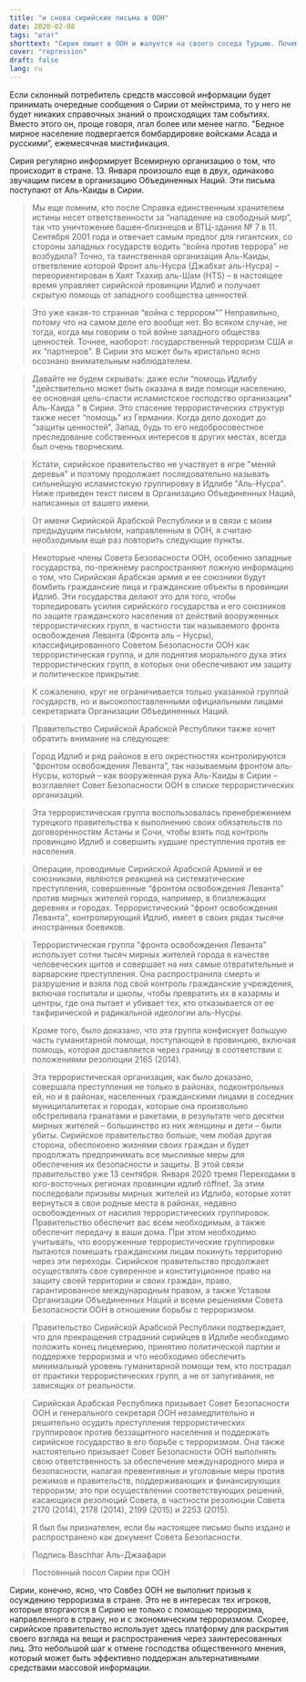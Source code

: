 ```yaml
---
title: "и снова сирийские письма в ООН"
date: 2020-02-08
tags: "штат"
shorttext: "Сирия пишет в ООН и жалуется на своего соседа Турцию. Почему об этом не сообщается, или это снова играет на руку приспешникам на Западе?"
cover: "repression"
draft: false
lang: ru
---
```


Если склонный потребитель средств массовой информации будет принимать очередные сообщения о Сирии от мейнстрима, то у него не будет никаких справочных знаний о происходящих там событиях. Вместо этого он, проще говоря, лгал более или менее нагло. "Бедное мирное население подвергается бомбардировке войсками Асада и русскими”, ежемесячная мистификация. 

Сирия регулярно информирует Всемирную организацию о том, что происходит в стране. 13. Января произошло еще в двух, одинаково звучащим писем в организацию Объединенных Наций. Эти письма поступают от Аль-Каиды в Сирии.

> Мы еще помним, кто после Справка единственным хранителем истины несет ответственности за “нападение на свободный мир”, так что уничтожение башен-близнецов и ВТЦ-здания № 7 в 11. Сентября 2001 года и отвечает самым предлог для гигантских, со стороны западных государств водить “война против террора” не возбудила? Точно, та таинственная организация Аль-Каиды, ответвление которой Фронт аль-Нусра (Джабхат аль-Нусра) – переориентирован в Хаят Тхахир аль-Шам (HTS) – в настоящее время управляет сирийской провинции Идлиб и получает скрытую помощь от западного сообщества ценностей.

> Это уже какая-то странная “война с террором"” Неправильно, потому что на самом деле его вообще нет. Во всяком случае, не тогда, когда мы говорим о той войне западного общества ценностей. Точнее, наоборот: государственный терроризм США и их “партнеров”. В Сирии это может быть кристально ясно осознано внимательным наблюдателем.

> Давайте не будем скрывать: даже если “помощь Идлибу "действительно может быть оказана в виде помощи населению, ее основная цель-спасти исламистское господство организации" Аль-Каида " в Сирии. Это спасение террористических структур также несет “помощь” из Германии. Когда дело доходит до “защиты ценностей”, Запад, будь то его недобросовестное преследование собственных интересов в других местах, всегда был очень творческим.

> Кстати, сирийское правительство не участвует в игре "меняй деревья" и поэтому продолжает последовательно называть сильнейшую исламистскую группировку в Идлибе "Аль-Нусра". Ниже приведен текст писем в Организацию Объединенных Наций, написанных от вашего имени.

> От имени Сирийской Арабской Республики и в связи с моим предыдущим письмом, направленным в ООН, я считаю необходимым еще раз повторить следующие пункты.

> Некоторые члены Совета Безопасности ООН, особенно западные государства, по-прежнему распространяют ложную информацию о том, что Сирийская Арабская армия и ее союзники будут бомбить гражданские лица и гражданские объекты в провинции Идлиб. Эти государства делают это для того, чтобы торпедировать усилия сирийского государства и его союзников по защите гражданского населения от действий вооруженных террористических групп, в частности так называемого фронта освобождения Леванта (Фронта аль – Нусры), классифицированного Советом Безопасности ООН как террористическая группа, и для поднятия морального духа этих террористических групп, в которых они обеспечивают им защиту и политическое прикрытие.

> К сожалению, круг не ограничивается только указанной группой государств, но и высокопоставленными официальными лицами секретариата Организации Объединенных Наций.

> Правительство Сирийской Арабской Республики также хочет обратить внимание на следующее:

> Город Идлиб и ряд районов в его окрестностях контролируются “фронтом освобождения Леванта”, так называемым фронтом аль-Нусры, который – как вооруженная рука Аль-Каиды в Сирии – возглавляет Совет Безопасности ООН в списке террористических организаций.

> Эта террористическая группа воспользовалась пренебрежением турецкого правительства к выполнению своих обязательств по договоренностям Астаны и Сочи, чтобы взять под контроль провинцию Идлиб и совершить худшие преступления против ее населения.

> Операции, проводимые Сирийской Арабской Армией и ее союзниками, являются реакцией на систематические преступления, совершенные “фронтом освобождения Леванта” против мирных жителей города, например, в близлежащих деревнях и городах. Террористический "фронт освобождения Леванта", контролирующий Идлиб, имеет в своих рядах тысячи иностранных боевиков.

> Террористическая группа "фронта освобождения Леванта" использует сотни тысяч мирных жителей города в качестве человеческих щитов и совершает на них самые отвратительные и варварские преступления. Она распространила смерть и разрушение и взяла под свой контроль гражданские учреждения, включая госпитали и школы, чтобы превратить их в казармы и центры, где она пытает и убивает тех, кто отказывается от ее такфирической и радикальной идеологии аль-Нусры.

> Кроме того, было доказано, что эта группа конфискует большую часть гуманитарной помощи, поступающей в провинцию, включая помощь, которая доставляется через границу в соответствии с положениями резолюции 2165 (2014).

> Эта террористическая организация, как было доказано, совершала преступления не только в районах, подконтрольных ей, но и в районах, населенных гражданскими лицами в соседних муниципалитетах и городах, которые она произвольно обстреливала гранатами и ракетами, в результате чего десятки мирных жителей – большинство из них женщины и дети – были убиты.
Сирийское правительство больше, чем любая другая сторона, обеспокоено жизнями своих граждан и будет продолжать предпринимать все мыслимые меры для обеспечения их безопасности и защиты. В этой связи правительство уже 13 сентября. Января 2020 тремя Переходами в юго-восточных регионах провинции идлиб röffnet. За этим последовали призывы мирных жителей из Идлиба, которые хотят вернуться в свои родные места в районах, недавно освобожденных от насилия террористических группировок. Правительство обеспечит вас всем необходимым, а также обеспечит передачу в ваши дома. При этом необходимо учитывать, что вооруженные террористические группировки пытаются помешать гражданским лицам покинуть территорию через эти переходы.
Сирийское правительство продолжает осуществлять свое суверенное и конституционное право на защиту своей территории и своих граждан, право, гарантированное международным правом, а также Уставом Организации Объединенных Наций и всеми решениями Совета Безопасности ООН в отношении борьбы с терроризмом.

> Правительство Сирийской Арабской Республики подтверждает, что для прекращения страданий сирийцев в Идлибе необходимо положить конец лицемерию, принятию политической партии и поддержке терроризма и что необходимо обеспечить минимальный уровень гуманитарной помощи тем, кто пострадал от практики террористических групп, а не от запугивания, не зависящих от реальности.

> Сирийская Арабская Республика призывает Совет Безопасности ООН и генерального секретаря ООН незамедлительно и решительно осудить преступления террористических группировок против беззащитного населения и поддержать сирийское государство в его борьбе с терроризмом. Она также настоятельно призывает Совет Безопасности ООН выполнять свою ответственность за обеспечение международного мира и безопасности, налагая превентивные и уголовные меры против режимов и правительств, поддерживающих и финансирующих терроризм; это при осуществлении соответствующих решений, касающихся резолюций Совета, в частности резолюции Совета 2170 (2014), 2178 (2014), 2199 (2015) и 2253 (2015).

> Я был бы признателен, если бы настоящее письмо было издано и распространено как документ Совета Безопасности.

> Подпись Baschhar Аль-Джаафари

> Постоянный посол Сирии при ООН

Сирии, конечно, ясно, что Совбез ООН не выполнит призыв к осуждению терроризма в стране. Это не в интересах тех игроков, которые вторгаются в Сирию не только с помощью терроризма, направленного в страну, но и с экономическим терроризмом. Скорее, сирийское правительство использует здесь платформу для раскрытия своего взгляда на вещи и распространения через заинтересованных лиц. Это небольшой шаг к отмене господства общественного мнения, который может быть эффективно поддержан альтернативными средствами массовой информации.
